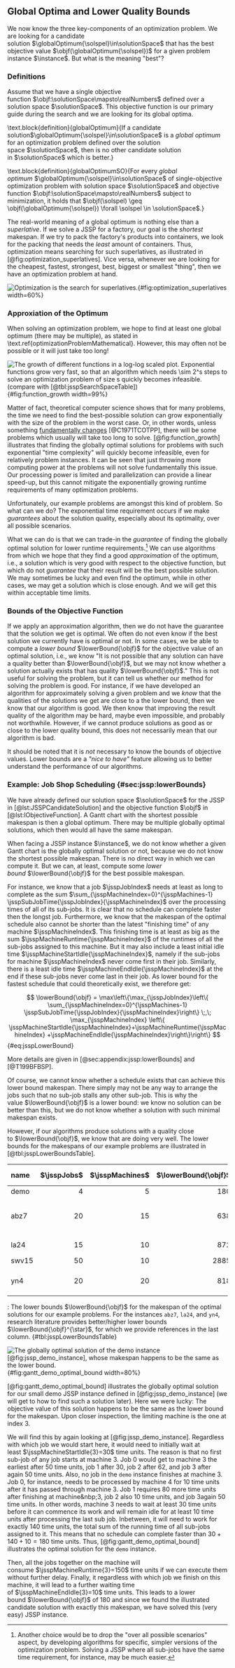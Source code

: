 ## Global Optima and Lower Quality Bounds

We now know the three key-components of an optimization problem.
We are looking for a candidate solution&nbsp;$\globalOptimum{\solspel}\in\solutionSpace$ that has the best objective value&nbsp;$\objf(\globalOptimum{\solspel})$ for a given problem instance&nbsp;$\instance$.
But what is the meaning "best"?

### Definitions

Assume that we have a single objective function&nbsp;$\objf:\solutionSpace\mapsto\realNumbers$ defined over a solution space&nbsp;$\solutionSpace$.
This objective function is our primary guide during the search and we are looking for its global optima.

\text.block{definition}{globalOptimum}{If a candidate solution$\globalOptimum{\solspel}\in\solutionSpace$ is a *global optimum* for an optimization problem defined over the solution space&nbsp;$\solutionSpace$, then is no other candidate solution in&nbsp;$\solutionSpace$ which is better.}

\text.block{definition}{globalOptimumSO}{For every *global optimum*&nbsp;$\globalOptimum{\solspel}\in\solutionSpace$ of single-objective optimization problem with solution space&nbsp;$\solutionSpace$ and objective function&nbsp;$\objf:\solutionSpace\mapsto\realNumbers$ subject to minimization, it holds that $\objf(\solspel) \geq \objf(\globalOptimum{\solspel}) \forall \solspel \in \solutionSpace$.}

The real-world meaning of a global optimum is nothing else than a *superlative*.
If we solve a JSSP for a factory, our goal is the *shortest* makespan.
If we try to pack the factory's products into containers, we look for the packing that needs the *least* amount of containers.
Thus, optimization means searching for such superlatives, as illustrated in [@fig:optimization_superlatives].
Vice versa, whenever we are looking for the cheapest, fastest, strongest, best, biggest or smallest "thing", then we have an optimization problem at hand.

![Optimization is the search for superlatives.](\relative.path{optimization_superlatives.svgz}){#fig:optimization_superlatives width=60%}

### Approxiation of the Optimum

When solving an optimization problem, we hope to find at least one global optimum (there may be multiple), as stated in \text.ref{optimizationProblemMathematical}.
However, this may often not be possible or it will just take too long!

![The growth of different functions in a log-log scaled plot. Exponential functions grow very fast, so that an algorithm which needs&nbsp;$\sim 2^s$ steps to solve an optimization problem of size&nbsp;$s$ quickly becomes infeasible. (compare with [@tbl:jsspSearchSpaceTable])](\relative.path{function_growth.svgz}){#fig:function_growth width=99%}

Matter of fact, theoretical computer science shows that for many problems, the time we need to find the best-possible solution can grow exponentially with the size of the problem in the worst case.
Or, in other words, unless something [fundamentally changes](http://en.wikipedia.org/wiki/P_versus_NP_problem)&nbsp;[@C1971TCOTPP], there will be some problems which usually will take too long to solve.
[@fig:function_growth] illustrates that finding the globally optimal solutions for problems with such exponential "time complexity" will quickly become infeasible, even for relatively problem instances.
It can be seen that just throwing more computing power at the problems will not solve fundamentally this issue.
Our processing power is limited and parallelization can provide a linear speed-up, but this cannot mitigate the exponentially growing runtime requirements of many optimization problems.

Unfortunately, our example problems are amongst this kind of problem.
So what can we do?
The exponential time requirement occurs if we make *guarantees* about the solution quality, especially about its optimality, over all possible scenarios.

What we can do is that we can trade-in the *guarantee* of finding the globally optimal solution for lower runtime requirements.[^npruntimeother]
We can use algorithms from which we hope that they find a good *approximation* of the optimum, i.e., a solution which is very good with respect to the objective function, but which do not *guarantee* that their result will be the best possible solution.
We may sometimes be lucky and even find the optimum, while in other cases, we may get a solution which is close enough.
And we will get this within acceptable time limits.

[^npruntimeother]: Another choice would be to drop the "over all possible scenarios" aspect, by developing algorithms for specific, simpler versions of the optimization problem.
Solving a JSSP where all sub-jobs have the same time requirement, for instance, may be much easier.

### Bounds of the Objective Function

If we apply an approximation algorithm, then we do not have the guarantee that the solution we get is optimal.
We often do not even know if the best solution we currently have is optimal or not.
In some cases, we be able to compute a *lower bound*&nbsp;$\lowerBound{\objf}$ for the objective value of an optimal solution, i.e., we know "It is not possible that any solution can have a quality better than $\lowerBound{\objf}$, but we may not know whether a solution actually exists that has quality&nbsp;$\lowerBound{\objf}$."
This is not useful for solving the problem, but it can tell us whether our method for solving the problem is good.
For instance, if we have developed an algorithm for approximately solving a given problem and we *know* that the qualities of the solutions we get are close to a the lower bound, then we know that our algorithm is good.
We then know that improving the result quality of the algorithm may be hard, maybe even impossible, and probably not worthwhile.
However, if we cannot produce solutions as good as or close to the lower quality bound, this does not necessarily mean that our algorithm is bad.

It should be noted that it is *not* necessary to know the bounds of objective values.
Lower bounds are a *"nice to have"* feature allowing us to better understand the performance of our algorithms.

### Example: Job Shop Scheduling {#sec:jssp:lowerBounds}

We have already defined our solution space&nbsp;$\solutionSpace$ for the JSSP in [@lst:JSSPCandidateSolution] and the objective function&nbsp;$\objf$ in [@lst:IObjectiveFunction].
A Gantt chart with the shortest possible makespan is then a global optimum.
There may be multiple globally optimal solutions, which then would all have the same makespan.

When facing a JSSP instance&nbsp;$\instance$, we do not know whether a given Gantt chart is the globally optimal solution or not, because we do not know the shortest possible makespan.
There is no direct way in which we can compute it.
But we can, at least, compute some *lower bound*&nbsp;$\lowerBound{\objf}$ for the best possible makespan.

For instance, we know that a job&nbsp;$\jsspJobIndex$ needs at least as long to complete as the sum&nbsp;$\sum_{\jsspMachineIndex=0}^{\jsspMachines-1} \jsspSubJobTime{\jsspJobIndex}{\jsspMachineIndex}$ over the processing times of all of its sub-jobs.
It is clear that no schedule can complete faster then the longst job.
Furthermore, we know that the makespan of the optimal schedule also cannot be shorter than the latest "finishing time" of any machine&nbsp;$\jsspMachineIndex$.
This finishing time is at least as big as the sum&nbsp;$\jsspMachineRuntime{\jsspMachineIndex}$ of the runtimes of all the sub-jobs assigned to this machine.
But it may also include a least initial idle time&nbsp;$\jsspMachineStartIdle{\jsspMachineIndex}$, namely if the sub-jobs for machine&nbsp;$\jsspMachineIndex$ never come first in their job.
Similarly, there is a least idle time&nbsp;$\jsspMachineEndIdle{\jsspMachineIndex}$ at the end if these sub-jobs never come last in their job.
As lower bound for the fastest schedule that could theoretically exist, we therefore get:

$$ \lowerBound{\objf} = \max\left\{\max_{\jsspJobIndex}\left\{ \sum_{\jsspMachineIndex=0}^{\jsspMachines-1} \jsspSubJobTime{\jsspJobIndex}{\jsspMachineIndex}\right\} \;,\; \max_{\jsspMachineIndex} \left\{ \jsspMachineStartIdle{\jsspMachineIndex}+\jsspMachineRuntime{\jsspMachineIndex} +\jsspMachineEndIdle{\jsspMachineIndex}\right\}\right\} $$ {#eq:jsspLowerBound}

More details are given in [@sec:appendix:jssp:lowerBounds] and [@T199BFBSP].

Of course, we cannot know whether a schedule exists that can achieve this lower bound makespan.
There simply may not be any way to arrange the jobs such that no sub-job stalls any other sub-job.
This is why the value&nbsp;$\lowerBound{\objf}$ is a lower bound: we know no solution can be better than this, but we do not know whether a solution with such minimal makespan exists.

However, if our algorithms produce solutions with a quality close to&nbsp;$\lowerBound{\objf}$, we know that are doing very well.
The lower bounds for the makespans of our example problems are illustrated in [@tbl:jsspLowerBoundsTable].

|name|$\jsspJobs$|$\jsspMachines$|$\lowerBound{\objf}$|$\lowerBound{\objf}^{\star}$|source for&nbsp;$\lowerBound{\objf}^{\star}$
|:--|--:|--:|--:|--:|:--|
demo|4|5|180|180|[@eq:jsspLowerBound]
abz7|20|15|638|656|[@MF1975OSWRTADDTMML; @VLS2015FDSFCBS; @VLS2015FDSFCBSDER; @vH2015JSIAS]
la24|15|10|872|935|[@AC1991ACSOTJSSP; @vH2015JSIAS]
swv15|50|10|2885|2885|[@eq:jsspLowerBound]
yn4|20|20|818|929|[@VLS2015FDSFCBS; @VLS2015FDSFCBSDER; @vH2015JSIAS]

: The lower bounds&nbsp;$\lowerBound{\objf}$ for the makespan of the optimal solutions for our example problems. For the instances `abz7`, `la24`, and `yn4`, research literature provides better/higher lower bounds $\lowerBound{\objf}^{\star}$, for which we provide references in the last column. {#tbl:jsspLowerBoundsTable}

![The globally optimal solution of the demo instance [@fig:jssp_demo_instance], whose makespan happens to be the same as the lower bound.](\relative.path{gantt_demo_optimal_bound.svgz}){#fig:gantt_demo_optimal_bound width=80%}

[@fig:gantt_demo_optimal_bound] illustrates the globally optimal solution for our small demo JSSP instance defined in [@fig:jssp_demo_instance] (we will get to how to find such a solution later).
Here we were lucky: The objective value of this solution happens to be the same as the lower bound for the makespan.
Upon closer inspection, the limiting machine is the one at index&nbsp;3.

We will find this by again looking at [@fig:jssp_demo_instance].
Regardless with which job we would start here, it would need to initially wait at least&nbsp;$\jsspMachineStartIdle{3}=30$ time units.
The reason is that no first sub-job of any job starts at machine&nbsp;3.
Job&nbsp;0 would get to machine&nbsp;3 the earliest after 50&nbsp;time units, job&nbsp;1 after&nbsp;30, job&nbsp;2 after&nbsp;62, and job&nbsp;3 after again 50&nbsp;time units.
Also, no job in the `demo` instance finishes at machine&nbsp;3.
Job&nbsp;0, for instance, needs to be processed by machine&nbsp;4 for 10&nbsp;time units after it has passed through machine&nbsp;3.
Job&nbsp;1 requires 80&nbsp;more time units after finishing at machine&nbp;3, job&nbsp;2 also 10&nbsp;time units, and job&nbsp;3again&nbsp;50 time units.
In other words, machine&nbsp;3 needs to wait at least 30&nbsp;time units before it can commence its work and will remain idle for at least 10&nbsp;time units after processing the last sub job.
Inbetween, it will need to work for exactly&nbsp;140 time units, the total sum of the running time of all sub-jobs assigned to it.
This means that no schedule can complete faster than $30+140+10=180$ time units.
Thus, [@fig:gantt_demo_optimal_bound] illustrates the optimal solution for the `demo` instance.

Then, all the jobs together on the machine will consume&nbsp;$\jsspMachineRuntime{3}=150$ time units if we can execute them without further delay.
Finally, it regardless with which job we finish on this machine, it will lead to a further waiting time of&nbsp;$\jsspMachineEndIdle{3}=10$ time units.
This leads to a lower bound&nbsp;$\lowerBound{\objf}$ of&nbsp;180 and since we found the illustrated candidate solution with exactly this makespan, we have solved this (very easy) JSSP instance.
